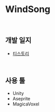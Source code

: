 # WindSong

<br>

## 개발 일지
- [티스토리](https://changwoomin426.tistory.com)

<br>

## 사용 툴
- Unity
- Aseprite 
- MagicaVoxel
